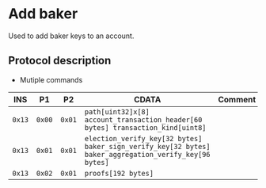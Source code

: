 # Add baker

Used to add baker keys to an account.

## Protocol description

* Mutiple commands

INS | P1 | P2 | CDATA | Comment |
|----|--------|-----|-------------|----|
| `0x13` | `0x00` | `0x01` | `path[uint32]x[8] account_transaction_header[60 bytes] transaction_kind[uint8]` | |
| `0x13` | `0x01` | `0x01` | `election_verify_key[32 bytes] baker_sign_verify_key[32 bytes] baker_aggregation_verify_key[96 bytes]` | |
| `0x13` | `0x02` | `0x01` | `proofs[192 bytes]` | |
